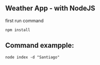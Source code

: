 ## Weather App - with NodeJS

first run command 

```
npm install
```

## Command exampple:

```
node index -d "Santiago"
```
